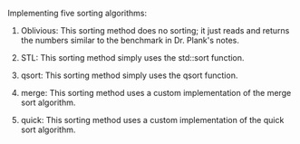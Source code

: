 Implementing five sorting algorithms:

1. Oblivious: This sorting method does no sorting; it just reads and returns the numbers similar to the benchmark in Dr. Plank's notes. 

2. STL: This sorting method simply uses the std::sort function.

3. qsort: This sorting method simply uses the qsort function.

4. merge: This sorting method uses a custom implementation of the merge sort algorithm.

5. quick: This sorting method uses a custom implementation of the quick sort algorithm.
